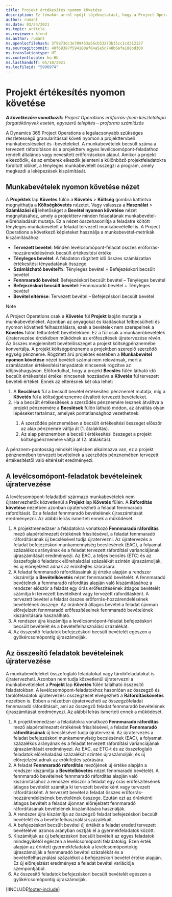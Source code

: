 ```yaml
---
title: Projekt értékesítés nyomon követése
description: Ez témakör arról nyújt tájékoztatást, hogy a Project Operations hogyan követi nyomon a projektből származó munkabevételeket.
author: rumant
ms.date: 03/24/2021
ms.topic: article
ms.reviewer: kfend
ms.author: rumant
ms.openlocfilehash: 3f9873dc3e709453a56cb53273b35cc1cd312127
ms.sourcegitcommit: 40f68387f594180af64a5e5c748b6efa188bd300
ms.translationtype: HT
ms.contentlocale: hu-HU
ms.lasthandoff: 05/10/2021
ms.locfileid: "5996974"
---
```

# <a name="project-sales-tracking"></a>Projekt értékesítés nyomon követése

_**A következőre vonatkozik:** Project Operations erőforrás-/nem készletalapú forgatókönyvek esetén, egyszerű telepítés – proforma számlázás_

A Dynamics 365 Project Operations a legalacsonyabb szükséges részletességű granularitással követi nyomon a projekttervbeli munkabecsléseket és -bevételeket. A munkabevételek becsült száma a tervezett ráfordításon és a projektterv egyes levélcsomópont-feladathoz rendelt általános vagy nevesített erőforrásokon alapul. Amikor a projekt elkezdődik, és az emberek elkezdik jelenteni a különböző projektfeladatokra fordított időket, a tényleges munkabevételt összegzi a program, amely megkezdi a leképezések kiszámítását.

## <a name="labor-revenue-tracking-view"></a>Munkabevételek nyomon követése nézet

A **Projektek** lap **Követés** fülön a **Követés** > **Költség** gombra kattintva megnyithatja a **Költségkövetés** nézetet. Vagy válassza a **Használat** > **Számlázási díj** lehetőséget a **Bevétel nyomon követése** nézet megnyitásához, amely a projektterv minden feladatának munkabevétel-előrehaladását mutatja. Ez a nézet összehasonlítja a feladatre költött tényleges munkabevételt a feladat tervezett munkabevétellel is. A Project Operations a következő képleteket használja a munkabevétel-metrikák kiszámításához:

- **Tervezett bevétel**: Minden levélcsomópont-feladat összes erőforrás-hozzárendelésének becsült értékesítési értéke
- **Tényleges bevétel**: A feladaton rögzített idő összes számlázatlan értékesítési tényadatának összege
- **Számlázható bevétel%**: Tényleges bevétel ÷ Befejezéskori becsült bevétel
- **Fennmaradó bevétel**: Befejezéskori becsült bevétel – Tényleges bevétel
- **Befejezéskori becsült bevétel**: Fennmaradó bevétel + Tényleges bevétel
- **Bevétel eltérése**: Tervezett bevétel – Befejezéskori becsült bevétel


> [!NOTE]
> A Project Operations csak a **Követés** fül **Projekt** lapján mutatja a munkabevételeket. Azonban az anyagokat és kiadásokat felbecsülheti és nyomon követheti felhasználásra, ezek a bevételek nem szerepelnek a **Követés** fülön feltüntetett bevételekben. Ez a fül csak a munkaerőbevételek újratervezése érdekében működnek az erőfeszítések újratervezése révén.  
> Az összes megjelenített bevételösszeget a projekt költségpénznemébe konvertálja. A projekt költségpénzneme a projektben szereplő szerződő egység pénzneme. Rögzített árú projektek esetében a **Munkabevétel nyomon követése** nézet bevételi számai nem relevánsak, mert a számlázatlan értékesítési tényadatok nincsenek rögzítve az időjóváhagyáson.
> Előfordulhat, hogy a projekt **Becslés** fülén látható idő becsült értékesítési értékei nincsenek hozzáadva a **Követés** fül tervezett bevételi értékét. Ennek az eltérésnek két oka lehet:
><ol>
   ><li> A <b>Becslések</b> fül a becsült bevétel értékesítési pénznemét mutatja, míg a <b>Követés</b> fül a költségpénznemre átváltott tervezett bevételeket. </li>
   ><li> Ha a becsült értékesítések a szerződés pénznemére lesznek átváltva a projekt pénznemére a <b>Becslések</b> fülön látható módon, az átváltás olyan lépéseket tartalmaz, amelyek pontatlansághoz vezethetnek: </li>
><ol>
><li> A szerződés pénznemében a becsült értékesítési összeget először az alap pénznemre váltja át (1. átalakítás).</li>
><li> Az alap pénznemben a becsült értékesítési összeget a projekt költségpénznemére váltja át (2. átalakítás). </li>
></ol>
></ol>
> A pénznem-pontosság mindkét lépésben alkalmazva van, ez a projekt pénznemében tervezett bevételnek a szerződés pénznemében tervezett értékesítéstől való eltérését eredményezi.
   

## <a name="reprojecting-revenues-on-leaf-node-tasks"></a>A levélcsomópont-feladatok bevételeinek újratervezése

A levélcsomópont-feladatból származó munkabevételek nem újratervezhetők közvetlenül a **Projekt** lap **Követés** fülén. A **Ráfordítás követése** nézetben azonban újratervezheti a feladat fennmaradó ráfordítását. Ez a feladat fennmaradó bevételének újraszámítását eredményezni. Az alábbi leírás ismerteti ennek a működését.

1. A projektmenedzser a feladatokra vonatkozó **Fennmaradó ráfordítás** mező alapértelmezett értékének frissítésével, a feladat fennmaradó ráfordításának új becslésével tudja újratervezni. Az újratervezés a feladat befejezéskori munkamennyiség becslésének (EAC), a folyamat százalékos arányának és a feladat tervezett ráfordítási varianciájának újraszámítását eredményezi. Az EAC, a teljes becslés (ETC) és az összefoglaló feladatok előrehaladási százalékát szintén újraszámolják, és új előrejelzést adnak az erőkifejtés szórására.
2. A feladat fennmaradó ráfordításainak új értéke alapján a rendszer kiszámítja a **Bevételkövetés** nézet fennmaradó bevételét. A fennmaradó bevételnek a fennmaradó ráfordítás alapján való kiszámításához a rendszer először a feladat egy órás erőfeszítésének átlagos bevételét számítja ki tervezett bevételként vagy tervezett ráfordításként. A tervezett bevétel a feladat összes erőforrás-hozzárendelésének bevételének összege. Az óránkénti átlagos bevétel a feladat újonnan előrejelzett fennmaradó erőfeszítéseinek fennmaradó bevételének kiszámítására használható.
3. A rendszer újra kiszámítja a levélcsomópont-feladat befejezéskori becsült bevételét és a bevételfelhasználási százalékát.
4. Az összesítő feladatok befejezéskori becsült bevételét egészen a gyökércsomópontig újraszámolják.

## <a name="reprojecting-revenues-on-summary-tasks"></a>Az összesítő feladatok bevételeinek újratervezése

A munkabevételeket összefoglaló feladatokat vagy tárolófeladatokat is újratervezheti. Azonban nem tudja közvetlenül újratervezni a munkabevételeket a **Projekt** lap **Követés** fülén található összesítő feladatokban. A levélcsomópont-feladatokhoz hasonlóan az összegző és tárolófeladatok újratervezési összegzését elvégezheti a **Ráfordításkövetés** nézetben is. Ebben a nézetben újratervezheti az összegzőfeladat fennmaradó ráfordításait, ami az összegző feladat fennmaradó bevételének újraszámítását eredményezi. Az alábbi leírás ismerteti ennek a működését.

1. A projektmenedzser a feladatokra vonatkozó **Fennmaradó ráfordítás** mező alapértelmezett értékének frissítésével, a feladat **Fennmaradó ráfordításának** új becslésével tudja újratervezni. Az újratervezés a feladat befejezéskori munkamennyiség becslésének (EAC), a folyamat százalékos arányának és a feladat tervezett ráfordítási varianciájának újraszámítását eredményezi. Az EAC, az ETC-t és az összefoglaló feladatok előrehaladási százalékát szintén újraszámolják, és új előrejelzést adnak az erőkifejtés szórására.
2. A feladat **Fennmaradó ráfordítás** mezőjének új értéke alapján a rendszer kiszámítja a **Bevételkövetés** nézet fennmaradó bevételét. A fennmaradó bevételnek fennmaradó ráfordítás alapján való kiszámításához a rendszer először a feladat egy órás erőfeszítésének átlagos bevételét számítja ki tervezett bevételként vagy tervezett ráfordításként. A tervezett bevétel a feladat összes erőforrás-hozzárendelésének bevételének összege. Ezután ezt az óránkénti átlagos bevételt a feladat újonnan előrejelzett fennmaradó ráfordításának bevételének kiszámítására használják.
3. A rendszer újra kiszámítja az összegző feladat befejezéskori becsült bevételét és a bevételfelhasználási százalékait.
4. A befejezéskori becsült bevétel új értékét a feladat eredeti tervezett bevételével azonos arányban osztják el a gyermekfeladatok között.
5. Kiszámítjuk az új befejezéskori becsült bevételt az egyes feladatok mindegyikétől egészen a levélcsomóponti feladatokig. Ezen érték alapján az érintett gyermekfeladatok a levélcsomópontokig újraszámolják a fennmaradó bevétel százalékát és a bevételfelhasználási százalékot a befejezéskori bevétel értéke alapján. Ez új előrejelzést eredményez a feladat bevétel variációja szempontjából. 
6. Az összesítő feladatok befejezéskori becsült bevételét egészen a gyökércsomópontig újraszámolják.


[!INCLUDE[footer-include](../includes/footer-banner.md)]

